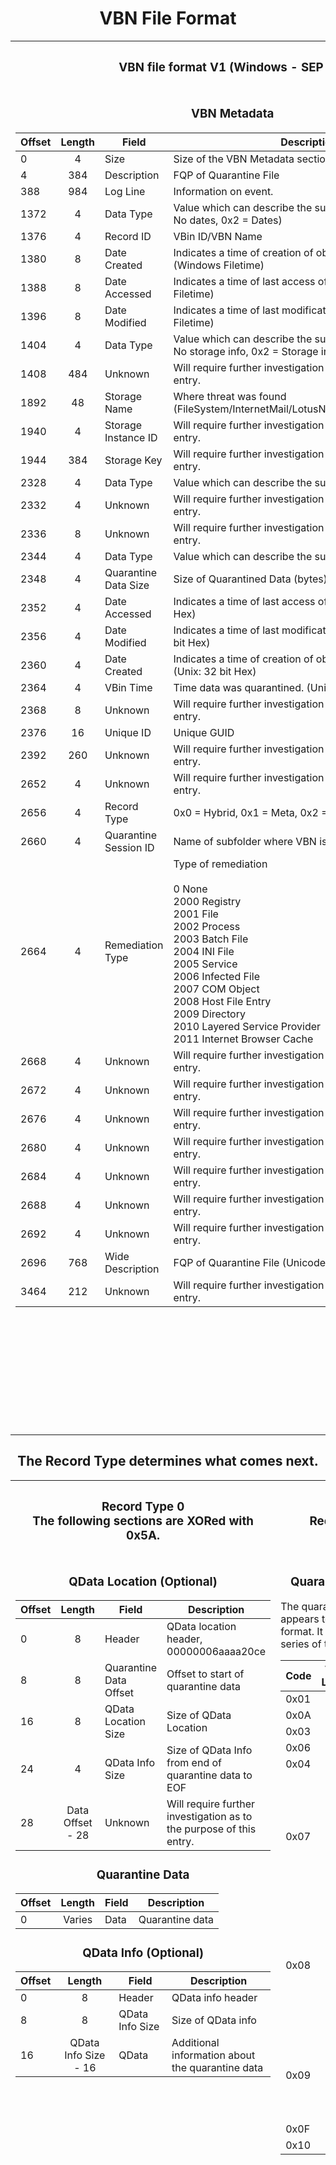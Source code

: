 <style>
h1 {
  text-align: center;
}

h2 {
  text-align: center;
}

h3 {
  text-align: center;
}

h4 {
  text-align: center;
}

h5 {
  text-align: center;
}
</style>

<p>
<h1>VBN File Format</h1>
</p>

<table>
<tr><th><h3>VBN file format V1 (Windows - SEP 11)</h3></th><th><h3>VBN file format V2 (Windows - SEP 12 +)</h3></th></tr>
<tr valign="top"><td>

<p align="center">
<h3>VBN Metadata</h3>
</p>

| Offset | Length | Field                 | Description                                                                              |
| ------ | :----: | --------------------- | ---------------------------------------------------------------------------------------- |
| 0      | 4      | Size                  | Size of the VBN Metadata section, 0xe5c                                                  |
| 4      | 384    | Description           | FQP of Quarantine File                                                                   |
| 388    | 984    | Log Line              | Information on event.                                                                    |
| 1372   | 4      | Data Type             | Value which can describe the subsequent data. (0x1 = No dates, 0x2 = Dates)              |
| 1376   | 4      | Record ID             | VBin ID/VBN Name                                                                         |
| 1380   | 8      | Date Created          | Indicates a time of creation of object on the file system. (Windows Filetime)            |
| 1388   | 8      | Date Accessed         | Indicates a time of last access of an object. (Windows Filetime)                         |
| 1396   | 8      | Date Modified         | Indicates a time of last modification of content. (Windows Filetime)                     |
| 1404   | 4      | Data Type             | Value which can describe the subsequent data. (0x0 = No storage info, 0x2 = Storage info |
| 1408   | 484    | Unknown               | Will require further investigation as to the purpose of this entry.                      |
| 1892   | 48     | Storage Name          | Where threat was found (FileSystem/InternetMail/LotusNotes/MicrosoftExchange)            |
| 1940   | 4      | Storage Instance ID   | Will require further investigation as to the purpose of this entry.                      |
| 1944   | 384    | Storage Key           | Will require further investigation as to the purpose of this entry.                      |
| 2328   | 4      | Data Type             | Value which can describe the subsequent data.                                            |
| 2332   | 4      | Unknown               | Will require further investigation as to the purpose of this entry.                      |
| 2336   | 8      | Unknown               | Will require further investigation as to the purpose of this entry.                      |
| 2344   | 4      | Data Type             | Value which can describe the subsequent data.                                            |
| 2348   | 4      | Quarantine Data Size  | Size of Quarantined Data (bytes)                                                         |
| 2352   | 4      | Date Accessed         | Indicates a time of last access of an object. (Unix: 32 bit Hex)                         |
| 2356   | 4      | Date Modified         | Indicates a time of last modification of content. (Unix: 32 bit Hex)                     |
| 2360   | 4      | Date Created          | Indicates a time of creation of object on the file system. (Unix: 32 bit Hex)            |
| 2364   | 4      | VBin Time             | Time data was quarantined. (Unix: 32 bit Hex)                                            |
| 2368   | 8      | Unknown               | Will require further investigation as to the purpose of this entry.                      |
| 2376   | 16     | Unique ID             | Unique GUID                                                                              |
| 2392   | 260    | Unknown               | Will require further investigation as to the purpose of this entry.                      |
| 2652   | 4      | Unknown               | Will require further investigation as to the purpose of this entry.                      |
| 2656   | 4      | Record Type           | 0x0 = Hybrid, 0x1 = Meta, 0x2 = Quarantine                                               |
| 2660   | 4      | Quarantine Session ID | Name of subfolder where VBN is stored                                                    |
| 2664   | 4      | Remediation Type      | Type of remediation<br><br>0 None<br>2000 Registry<br>2001 File<br>2002 Process<br>2003 Batch File<br>2004 INI File<br>2005 Service<br>2006 Infected File<br>2007 COM Object<br>2008 Host File Entry<br>2009 Directory<br>2010 Layered Service Provider<br>2011 Internet Browser Cache |
| 2668   | 4      | Unknown               | Will require further investigation as to the purpose of this entry.                      |
| 2672   | 4      | Unknown               | Will require further investigation as to the purpose of this entry.                      |
| 2676   | 4      | Unknown               | Will require further investigation as to the purpose of this entry.                      |
| 2680   | 4      | Unknown               | Will require further investigation as to the purpose of this entry.                      |
| 2684   | 4      | Unknown               | Will require further investigation as to the purpose of this entry.                      |
| 2688   | 4      | Unknown               | Will require further investigation as to the purpose of this entry.                      |
| 2692   | 4      | Unknown               | Will require further investigation as to the purpose of this entry.                      |
| 2696   | 768    | Wide Description      | FQP of Quarantine File (Unicode)                                                         |
| 3464   | 212    | Unknown               | Will require further investigation as to the purpose of this entry.                      |

</td><td>

<p align="center">
<h3>VBN Metadata</h3>
</p>

| Offset | Length | Field                 | Description                                                                              |
| ------ | :----: | --------------------- | ---------------------------------------------------------------------------------------- |
| 0      | 4      | Size                  | Size of the VBN Metadata section, 0x1290                                                 |
| 4      | 384    | Description           | FQP of Quarantine File                                                                   |
| 388    | 2048   | Log Line              | Information on event.                                                                    |
| 2436   | 4      | Data Type             | Value which can describe the subsequent data. (0x1 = No dates, 0x2 = Dates)              |
| 2440   | 4      | Record ID             | VBin ID/VBN Name                                                                         |
| 2444   | 8      | Date Created          | Indicates a time of creation of object on the file system. (Windows Filetime)            |
| 2452   | 8      | Date Accessed         | Indicates a time of last access of an object. (Windows Filetime)                         |
| 2460   | 8      | Date Modified         | Indicates a time of last modification of content. (Windows Filetime)                     |
| 2468   | 4      | Data Type             | Value which can describe the subsequent data. (0x0 = No storage info, 0x2 = Storage info |
| 2472   | 484    | Unknown               | Will require further investigation as to the purpose of this entry.                      |
| 2956   | 48     | Storage Name          | Where threat was found (FileSystem/InternetMail/LotusNotes/MicrosoftExchange)            |
| 3004   | 4      | Storage Instance ID   | Will require further investigation as to the purpose of this entry.                      |
| 3008   | 384    | Storage Key           | Will require further investigation as to the purpose of this entry.                      |
| 3392   | 4      | Data Type             | Value which can describe the subsequent data.                                            |
| 3396   | 4      | Unknown               | Will require further investigation as to the purpose of this entry.                      |
| 3400   | 8      | Unknown               | Will require further investigation as to the purpose of this entry.                      |
| 3408   | 4      | Data Type             | Value which can describe the subsequent data.                                            |
| 3412   | 4      | Quarantine Data Size  | Size of Quarantined Data (bytes)                                                         |
| 3416   | 4      | Date Accessed         | Indicates a time of last access of an object. (Unix: 32 bit Hex)                         |
| 3420   | 4      | Unknown               | Will require further investigation as to the purpose of this entry.                      |
| 3424   | 4      | Date Modified         | Indicates a time of last modification of content. (Unix: 32 bit Hex)                     |
| 3428   | 4      | Unknown               | Will require further investigation as to the purpose of this entry.                      |
| 3432   | 4      | Date Created          | Indicates a time of creation of object on the file system. (Unix: 32 bit Hex)            |
| 3436   | 4      | Unknown               | Will require further investigation as to the purpose of this entry.                      |
| 3440   | 4      | VBin Time             | Time data was quarantined. (Unix: 32 bit Hex)                                            |
| 3444   | 4      | Unknown               | Will require further investigation as to the purpose of this entry.                      |
| 3448   | 4      | Unknown               | Will require further investigation as to the purpose of this entry.                      |
| 3452   | 16     | Unique ID             | Unique GUID                                                                              |
| 3468   | 260    | Unknown               | Will require further investigation as to the purpose of this entry.                      |
| 3728   | 4      | Unknown               | Will require further investigation as to the purpose of this entry.                      |
| 3732   | 4      | Record Type           | 0x0 = Hybrid, 0x1 = Meta, 0x2 = Quarantine                                               |
| 3736   | 4      | Quarantine Session ID | Name of subfolder where VBN is stored                                                    |
| 3740   | 4      | Remediation Type      | Type of remediation<br><br>0 None<br>2000 Registry<br>2001 File<br>2002 Process<br>2003 Batch File<br>2004 INI File<br>2005 Service<br>2006 Infected File<br>2007 COM Object<br>2008 Host File Entry<br>2009 Directory<br>2010 Layered Service Provider<br>2011 Internet Browser Cache |
| 3744   | 4      | Unknown               | Will require further investigation as to the purpose of this entry.                      |
| 3748   | 4      | Unknown               | Will require further investigation as to the purpose of this entry.                      |
| 3752   | 4      | Unknown               | Will require further investigation as to the purpose of this entry.                      |
| 3756   | 4      | Unknown               | Will require further investigation as to the purpose of this entry.                      |
| 3760   | 4      | Unknown               | Will require further investigation as to the purpose of this entry.                      |
| 3764   | 4      | Unknown               | Will require further investigation as to the purpose of this entry.                      |
| 3768   | 4      | Unknown               | Will require further investigation as to the purpose of this entry.                      |
| 3772   | 768    | Wide Description      | FQP of Quarantine File (Unicode)                                                         |
| 4540   | 212    | Unknown               | Will require further investigation as to the purpose of this entry.                      |

</td></tr></table>

<p>
<h2>The Record Type determines what comes next.</h2>
</p>

<table>
<tr><th><h3>Record Type 0<br>The following sections are XORed with 0x5A.</h3></th><th><h3>Record Type 1</h3></th><th><h3>Record Type 2<br>The following sections are XORed with 0x5A.</h3></th></tr>
<tr valign="top"><td>

### QData Location (Optional)

| Offset | Length           | Field                  | Description                                                         |
| ------ | :--------------: | ---------------------- | ------------------------------------------------------------------- |
| 0      | 8                | Header                 | QData location header, 00000006aaaa20ce                             |
| 8      | 8                | Quarantine Data Offset | Offset to start of quarantine data                                  |
| 16     | 8                | QData Location Size    | Size of QData Location                                              |
| 24     | 4                | QData Info Size        | Size of QData Info from end of quarantine data to EOF               |
| 28     | Data Offset - 28 | Unknown                | Will require further investigation as to the purpose of this entry. |

### Quarantine Data

| Offset | Length | Field | Description     |
| ------ | :----: | ----- | --------------- |
| 0      | Varies | Data  | Quarantine data |

### QData Info (Optional)

| Offset | Length               | Field           | Description                                      |
| ------ | :------------------: | --------------- | ------------------------------------------------ |
| 0      | 8                    | Header          | QData info header                                |
| 8      | 8                    | QData Info Size | Size of QData info                               |
| 16     | QData Info Size - 16 | QData           | Additional information about the quarantine data |

</td><td>

### Quarantine Metadata

The quarantine metadata appears to be in ASN.1 format. It is comprised of a series of tags.

| Code | Value Length | Extra Data                                                                        |
| ---- | :----------: | --------------------------------------------------------------------------------- |
| 0x01 | 1            | None                                                                              |
| 0x0A | 1            | None                                                                              |
| 0x03 | 4            | None                                                                              |
| 0x06 | 4            | None                                                                              |
| 0x04 | 8            | None                                                                              |
| 0x07 | 4            | NUL-terminated ASCII String (of length controlled by dword following 0x07 code)   |
| 0x08 | 4            | NUL-terminated Unicode String (of length controlled by dword following 0x08 code) |
| 0x09 | 4            | Container (of length controlled by dword following 0x09 code)                     |
| 0x0F | 16           | None                                                                              |
| 0x10 | 16           | None                                                                              |

</td><td>

### Quarantine Metadata

| Offset | Length  | Field                   | Description                                  |
| ------ | :-----: | ----------------------- | -------------------------------------------- |
| 0      | 8       | QM Header               | Header is always 0000000000000000            |
| 8      | 8       | QM Header Size          | Size, in bytes, of the QM header             |
| 16     | 8       | QM Size                 | Size, in bytes, of the QM                    |
| 24     | 8       | QM Size + Header Size   | Size, in bytes, of the QM and header         |
| 32     | 8       | End of QM to End of VBN | Size, in bytes, from end of QM to end of VBN |
| 40     | QM Size | Quarntine Metadata      | Quarantine Metadata                          |

The quarantine metadata appears to be in ASN.1 format. It is comprised of a series of tags.

### ASN.1 Tags

| Code | Value Length | Extra Data                                                                        |
| ---- | :----------: | --------------------------------------------------------------------------------- |
| 0x01 | 1            | None                                                                              |
| 0x0A | 1            | None                                                                              |
| 0x03 | 4            | None                                                                              |
| 0x06 | 4            | None                                                                              |
| 0x04 | 8            | None                                                                              |
| 0x07 | 4            | NUL-terminated ASCII String (of length controlled by dword following 0x07 code)   |
| 0x08 | 4            | NUL-terminated Unicode String (of length controlled by dword following 0x08 code) |
| 0x09 | 4            | Container (of length controlled by dword following 0x09 code)                     |
| 0x0F | 16           | None                                                                              |
| 0x10 | 16           | None                                                                              |


<p>
<h3>The Tag determines what comes next.</h3>
</p>

<table>
<tr><th><h3>0x03 Quarantine Hash</h3></th><th><h3>0x06 Unknown</h3></th></tr>
<tr valign="top"><td>

### Quarantine Hash

| Offset | Length                      | Field                                  | Description                                            |
| ------ | :-------------------------: | -------------------------------------- | ------------------------------------------------------ |
| 0      | 1                           | Tag1                                   | 0x03                                                   |
| 1      | 4                           | Tag1 Value                             | Tag1 Value                                             |
| 5      | 1                           | Tag2                                   | Tag2                                                   |
| 6      | 1                           | Tag2 Value                             | Tag2 Value (value can be 0x00 or 0x01)                 |
| 7      | 1                           | Tag3 (Optional)                        | Tag3 (if Tag2 Value is 0x01, Tag3 is 0x08              | 
| 8      | 4                           | SHA1 Hash Length (Optional)            | Length of SHA1 (if Tag3 is 0x08, data will be present) |
| 12     | SHA1 Hash Length            | SHA1 (Optional)                        | SHA1 of quarantine data                                |
| 94     | 1                           | Tag4 (Optional)                        | Tag4, always 0x03                                      |
| 95     | 4                           | Tag4 Value (Optional)                  | Tag4 Value                                             |
| 99     | 1                           | Tag5 (Optional)                        | Tag5, always 0x03                                      |
| 100    | 4                           | Tag5 Value (Optional)                  | Tag5 Value                                             |
| 104    | 1                           | Tag6 (Optional)                        | Tag6, always 0x09                                      |
| 105    | 4                           | Quarantine Data Size Length (Optional) | Length of quarantine data size                         |
| 109    | Quarantine Data Size Length | Quarantine Data Size 2 (Optional)      | Size of quarantine data                                |



### Quarantine SDDL (Optional)

(may not be present)

| Offset | Lenght                   | Field                    | Description                 |
| ------ | :----------------------: | ------------------------ | --------------------------- |
| 0      | 1                        | Tag7                     | Tag7, always 0x08           |
| 1      | 4                        | Security Descriptor Size | Variable length             |
| 5      | Security Descriptor Size | Security Descriptor      | Security descriptor of file |
| Varies | 1                        | Tag8                     | Tag8                        |
| Varies | 4                        | Tag8 Value               | Tag8 Value                  |
| Varies | 1                        | Tag9                     | Tag9                        |
| Varies | 8                        | Quarantine Data Size 3   | Size of quarntine data      |

If the Quarantine SDDL tag is not present, there can be two additional structures included with the quarantine data.  

#### Unknown (Optional)
If the Quarantine Data Size in VBN Metadata is Smaller than the Quarantine Data Size in Quarantine Info, this structure will be present.

| Offset | Lenght                | Field                            | Description                                                                         |
| ------ | :-------------------: | -------------------------------- | ----------------------------------------------------------------------------------- |
| 0      | 1                     | Tag                              | ASN.1 tag, 0x09                                                                     |
| 1      | 4                     | Chunk Size                       | Variable length                                                                     |
| 5      | 8                     | Unknown                          | Will require further investigation as to the purpose of this entry. (XORed with A5) |
| 13     | 4                     | Unknown Data Size                | Size of unknown data (XORed with A5)                                                |
| 17     | 8                     | Unknown                          | Will require further investigation as to the purpose of this entry. (XORed with A5) |
| 25     | Unknown Data Size     | Unknown                          | Will require further investigation as to the purpose of this entry. (XORed with A5) |
| Varies | 8                     | Unknown                          | Will require further investigation as to the purpose of this entry. (XORed with A5) |
| Varies | 4                     | Quarantine Data Size             | Size of quarantined data (XORed with A5)                                            |
| Varies | 8                     | Unknown                          | Will require further investigation as to the purpose of this entry. (XORed with A5) |
| Varies | Chunk Size            | Data                             | Quarantine data (XORed with A5)                                                     |


#### Quarantine Data (Optional)

The quarantine data is broken into chunks of data XORed with 0xA5. This continues until the last chunk divider.

| Offset | Lenght     | Field                | Description                     |
| ------ | :--------: | -------------------- | ------------------------------- |
| 0      | 1          | Tag                  | ASN.1 tag, 0x09                 |
| 1      | 4          | Chunk Size           | Variable length                 |
| 5      | Chunk Size | Data                 | Quarantine data (XORed with A5) |

#### Attribute (Optional)

The followinf data is XORed with A5

| Offset | Lenght                | Field                            | Description                                                         |
| ------ | :-------------------: | -------------------------------- | ------------------------------------------------------------------- |
| Varies | 8                     | Attribute Data Type (Optional)   | 0x02 = $EA, 0x04 = $DATA, 0x07 = $OBJECT_ID                         |
| Varies | 8                     | Attribute Data Size (Optional)   | Size of attribute data                                              |
| Varies | 4                     | Attribute Name Size (Optional)   | Size of attribute name field                                        |
| Varies | Attribute Name Size   | Attribute Name (Optional)        | Name of attribute                                                   |
| Varies | Attribute Data Size   | Attribute Data (Optional)        | Data, varies by type                                                |

</td><td>

The Unknown appears to be in ASN.1 format. It is comprised of a series of tags.

### ASN.1 Tags

| Code | Value Length | Extra Data                                                                        |
| ---- | :----------: | --------------------------------------------------------------------------------- |
| 0x01 | 1            | None                                                                              |
| 0x0A | 1            | None                                                                              |
| 0x03 | 4            | None                                                                              |
| 0x06 | 4            | None                                                                              |
| 0x04 | 8            | None                                                                              |
| 0x07 | 4            | NUL-terminated ASCII String (of length controlled by dword following 0x07 code)   |
| 0x08 | 4            | NUL-terminated Unicode String (of length controlled by dword following 0x08 code) |
| 0x09 | 4            | Container (of length controlled by dword following 0x09 code)                     |
| 0x0F | 16           | None                                                                              |
| 0x10 | 16           | None                                                                              |


</td></tr></table>